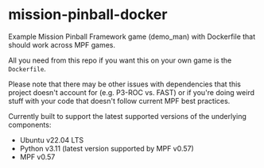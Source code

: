 # mission-pinball-docker
Example Mission Pinball Framework game (demo_man) with Dockerfile that should work across MPF games.

All you need from this repo if you want this on your own game is the `Dockerfile`. 

Please note that there may be other issues with dependencies that this project doesn't account for (e.g. P3-ROC vs. FAST)
or if you're doing weird stuff with your code that doesn't follow current MPF best practices.

Currently built to support the latest supported versions of the underlying components:
- Ubuntu v22.04 LTS
- Python v3.11 (latest version supported by MPF v0.57)
- MPF v0.57
